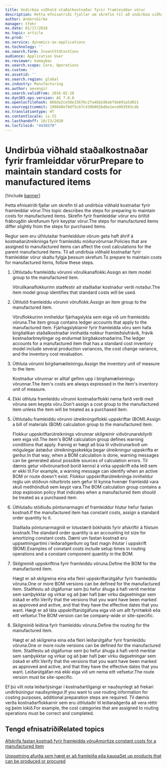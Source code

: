```yaml
---
title: Undirbúa viðhald staðalkostnaðar fyrir framleiddar vörur
description: Þetta efnisatriði fjallar um skrefin til að undirbúa viðhald kostnaðar fyrir framleiddar vörur.
author: AndersGirke
manager: tfehr
ms.date: 01/17/2018
ms.topic: article
ms.prod: ''
ms.service: dynamics-ax-applications
ms.technology: ''
ms.search.form: InventStdCostConv
audience: Application User
ms.reviewer: kamaybac
ms.search.scope: Core, Operations
ms.custom: ''
ms.assetid: ''
ms.search.region: global
ms.industry: Manufacturing
ms.author: aevengir
ms.search.validFrom: 2016-02-28
ms.dyn365.ops.version: AX 7.0.0
ms.openlocfilehash: 866da2ce58e33676c2fa4bb2d6abfde891a5d021
ms.sourcegitcommit: 199848e78df5cb7c439b001bdbe1ece963593cdb
ms.translationtype: HT
ms.contentlocale: is-IS
ms.lasthandoff: 10/13/2020
ms.locfileid: "4430370"
---
```

# <a name="prepare-to-maintain-standard-costs-for-manufactured-items"></a><span data-ttu-id="1dc89-103">Undirbúa viðhald staðalkostnaðar fyrir framleiddar vörur</span><span class="sxs-lookup"><span data-stu-id="1dc89-103">Prepare to maintain standard costs for manufactured items</span></span>

[!include [banner](../includes/banner.md)]

<span data-ttu-id="1dc89-104">Þetta efnisatriði fjallar um skrefin til að undirbúa viðhald kostnaðar fyrir framleiddar vörur.</span><span class="sxs-lookup"><span data-stu-id="1dc89-104">This topic describes the steps for preparing to maintain costs for manufactured items.</span></span> <span data-ttu-id="1dc89-105">Skrefin fyrir framleiddar vörur eru örlítið frábrugðin skrefunum fyrir keyptar vörur.</span><span class="sxs-lookup"><span data-stu-id="1dc89-105">The steps for manufactured items differ slightly from the steps for purchased items.</span></span>

<span data-ttu-id="1dc89-106">Reglur sem eru úthlutaðar framleiddum vörum geta haft áhrif á kostnaðarútreikninga fyrir framleiddu móðurvörurnar.</span><span class="sxs-lookup"><span data-stu-id="1dc89-106">Policies that are assigned to manufactured items can affect the cost calculations for the parent manufactured items.</span></span> <span data-ttu-id="1dc89-107">Til að undirbúa viðhald kostnaðar fyrir framleiddar vörur skaltu fylgja þessum skrefum.</span><span class="sxs-lookup"><span data-stu-id="1dc89-107">To prepare to maintain costs for manufactured items, follow these steps.</span></span>

1. <span data-ttu-id="1dc89-108">Úthlutaðu framleiddu vörunni vörulíkanaflokki.</span><span class="sxs-lookup"><span data-stu-id="1dc89-108">Assign an item model group to the manufactured item.</span></span> 

   <span data-ttu-id="1dc89-109">Vörulíkanaflokkurinn staðfestir að staðlaðar kostnaður verði notaður.</span><span class="sxs-lookup"><span data-stu-id="1dc89-109">The item model group identifies that standard costs will be used.</span></span>

2. <span data-ttu-id="1dc89-110">Úthlutið framleiddu vörunni vöruflokk.</span><span class="sxs-lookup"><span data-stu-id="1dc89-110">Assign an item group to the manufactured item.</span></span> 

   <span data-ttu-id="1dc89-111">Vöruflokkurinn inniheldur fjárhagslykla sem eiga við um framleiddu vöruna.</span><span class="sxs-lookup"><span data-stu-id="1dc89-111">The item group contains ledger accounts that apply to the manufactured item.</span></span> <span data-ttu-id="1dc89-112">Fjárhagslyklarnir fyrir framleidda vöru sem hafa birgðalíkan staðalkostnaðar innihalda nokkur framleiðslufrávik, frávik kostnaðarbreytingar og endurmat birgðakostnaðarins.</span><span class="sxs-lookup"><span data-stu-id="1dc89-112">The ledger accounts for a manufactured item that has a standard cost inventory model include several production variances, the cost change variance, and the inventory cost revaluation.</span></span>

3. <span data-ttu-id="1dc89-113">Úthluta vörunni birgðamælieiningu.</span><span class="sxs-lookup"><span data-stu-id="1dc89-113">Assign the inventory unit of measure to the item.</span></span> 

   <span data-ttu-id="1dc89-114">Kostnaður vörunnar er alltaf gefinn upp í birgðamælieiningu vörunnar.</span><span class="sxs-lookup"><span data-stu-id="1dc89-114">The item's costs are always expressed in the item's inventory unit of measure.</span></span>

4. <span data-ttu-id="1dc89-115">Ekki úthluta framleiddu vörunni kostnaðarflokki nema farið verði með vöruna sem keypta vöru.</span><span class="sxs-lookup"><span data-stu-id="1dc89-115">Don't assign a cost group to the manufactured item unless the item will be treated as a purchased item.</span></span>

5. <span data-ttu-id="1dc89-116">Úthlutaðu framleiddu vörunni útreikningsflokki uppskriftar (BOM).</span><span class="sxs-lookup"><span data-stu-id="1dc89-116">Assign a bill of materials (BOM) calculation group to the manufactured item.</span></span> 

   <span data-ttu-id="1dc89-117">Flokkur uppskriftarútreiknings vörunnar skilgreinir viðvörunarskilyrði sem eiga við.</span><span class="sxs-lookup"><span data-stu-id="1dc89-117">The item's BOM calculation group defines warning conditions that apply.</span></span> <span data-ttu-id="1dc89-118">Þannig er hægt að búa til viðvörunarboð um mögulegar ástæður útreikningsskekkja þegar útreikningur uppskrifta er gerður.</span><span class="sxs-lookup"><span data-stu-id="1dc89-118">In that way, when a BOM calculation is done, warning messages can be generated about possible sources of calculation errors.</span></span> <span data-ttu-id="1dc89-119">Til dæmis getur viðvörunarboð borið kennsl á virka uppskrift eða leið sem er ekki til.</span><span class="sxs-lookup"><span data-stu-id="1dc89-119">For example, a warning message can identify when an active BOM or route doesn't exist.</span></span> <span data-ttu-id="1dc89-120">Flokkur uppskriftarútreikninga inniheldur reglu um stöðvun niðurbrots sem gefur til kynna hvenær framleidd vara skuli meðhöndluð sem keypt vara.</span><span class="sxs-lookup"><span data-stu-id="1dc89-120">The BOM calculation group contains a stop explosion policy that indicates when a manufactured item should be treated as a purchased item.</span></span>

6. <span data-ttu-id="1dc89-121">Úthlutaðu stöðluðu pöntunarmagni ef framleiddur hlutur hefur fastan kostnað.</span><span class="sxs-lookup"><span data-stu-id="1dc89-121">If the manufactured item has constant costs, assign a standard order quantity to it.</span></span> 

   <span data-ttu-id="1dc89-122">Staðlaða pöntunarmagnið er lotustærð bókhalds fyrir afskriftir á föstum kostnaði.</span><span class="sxs-lookup"><span data-stu-id="1dc89-122">The standard order quantity is an accounting lot size for amortizing constant costs.</span></span> <span data-ttu-id="1dc89-123">Dæmi um fastan kostnað eru uppsetningartími í leiðaraðgerðum og fast magn íhlutar í uppskrift (BOM).</span><span class="sxs-lookup"><span data-stu-id="1dc89-123">Examples of constant costs include setup times in routing operations and a constant component quantity in the BOM.</span></span>

7. <span data-ttu-id="1dc89-124">Skilgreinið uppskriftina fyrir framleiddu vöruna.</span><span class="sxs-lookup"><span data-stu-id="1dc89-124">Define the BOM for the manufactured item.</span></span> 

   <span data-ttu-id="1dc89-125">Hægt er að skilgreina eina eða fleiri uppskriftarútgáfur fyrir framleiddu vöruna.</span><span class="sxs-lookup"><span data-stu-id="1dc89-125">One or more BOM versions can be defined for the manufactured item.</span></span> <span data-ttu-id="1dc89-126">Staðfestu að útgáfurnar sem þú hefur áhuga á hafi verið merktar sem samþykktar og virkar og að þær hafi þær virku dagsetningar sem óskað er eftir.</span><span class="sxs-lookup"><span data-stu-id="1dc89-126">Verify that the versions that you want have been marked as approved and active, and that they have the effective dates that you want.</span></span> <span data-ttu-id="1dc89-127">Hægt er að láta uppskriftarútgáfuna eiga við um allt fyrirtækið eða eitt vefsetur.</span><span class="sxs-lookup"><span data-stu-id="1dc89-127">The BOM version can be company-wide or site-specific.</span></span>

8. <span data-ttu-id="1dc89-128">Skilgreinið leiðina fyrir framleiddu vöruna.</span><span class="sxs-lookup"><span data-stu-id="1dc89-128">Define the routing for the manufactured item.</span></span> 

   <span data-ttu-id="1dc89-129">Hægt er að skilgreina eina eða fleiri leiðarútgáfur fyrir framleiddu vöruna.</span><span class="sxs-lookup"><span data-stu-id="1dc89-129">One or more route versions can be defined for the manufactured item.</span></span> <span data-ttu-id="1dc89-130">Staðfestu að útgáfurnar sem þú hefur áhuga á hafi verið merktar sem samþykktar og virkar og að þær hafi þær virku dagsetningar sem óskað er eftir.</span><span class="sxs-lookup"><span data-stu-id="1dc89-130">Verify that the versions that you want have been marked as approved and active, and that they have the effective dates that you want.</span></span> <span data-ttu-id="1dc89-131">Leiðarútgáfan má ekki eiga við um nema eitt vefsetur.</span><span class="sxs-lookup"><span data-stu-id="1dc89-131">The route version must be site-specific.</span></span>

<span data-ttu-id="1dc89-132">Ef þú vilt nota leiðarlýsingar í kostnaðartilgangi er nauðsynlegt að frekari undirbúningur nauðsynlegur.</span><span class="sxs-lookup"><span data-stu-id="1dc89-132">If you want to use routing information for costing purposes, additional preparation steps are required.</span></span> <span data-ttu-id="1dc89-133">Til dæmis verða kostnaðarflokkarnir sem eru úthlutaðir til leiðaraðgerða að vera réttir og þeim lokið.</span><span class="sxs-lookup"><span data-stu-id="1dc89-133">For example, the cost categories that are assigned to routing operations must be correct and completed.</span></span>

<a name="related-topics"></a><span data-ttu-id="1dc89-134">Tengd efnisatriði</span><span class="sxs-lookup"><span data-stu-id="1dc89-134">Related topics</span></span>
--------

[<span data-ttu-id="1dc89-135">Afskrifa fastan kostnað fyrir framleidda vöru</span><span class="sxs-lookup"><span data-stu-id="1dc89-135">Amortize constant costs for a manufactured item</span></span>](amortize-constant-costs-manufactured-item.md)

[<span data-ttu-id="1dc89-136">Uppsetning afurða sem hægt er að framleiða eða kaupa</span><span class="sxs-lookup"><span data-stu-id="1dc89-136">Set up products that can be produced or procured</span></span>](manufactured-items-treated-as-purchased-items.md)

